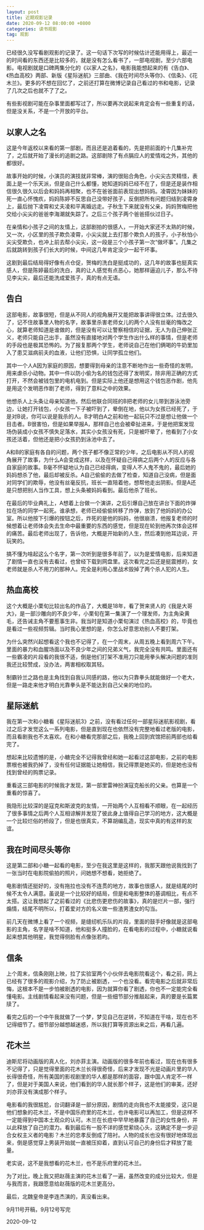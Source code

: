 ```yaml
---
layout: post
title: 近期观影记录
date: 2020-09-12 08:00:00 +0800
categories: 读书观影
tag: 观影
---
```




已经很久没写看剧观影的记录了。这一句话下次写的时候估计还能用得上，最近一的时间看的东西还是比较多的，就是没有怎么看书了，一部电视剧，至少六部电影。电视剧就是口碑两集分化的《以家人之名》，电影我能想起来的有《告白》、《热血高校》两部、新版《星际迷航》三部曲、《我在时间尽头等你》、《信条》、《花木兰》。更多的不想在回忆了，之前还打算在微博记录自己看过的书和电影，记录了几次之后也就不了了之。

有些影视剧可能在杂事里面都写过了，所以要再次说起来肯定会有一些重复的话，但是没关系，不是一个开放的平台。

## 以家人之名

这是今年返校以来看的第一部剧，而且还是追着看的，先是把前面的十几集补完了，之后就开始了漫长的追剧之路。这部剧除了有点膈应人的爱情戏之外，其他的都很好。

故事开始的时候，小演员的演技就非常棒，演的很贴合角色，小尖尖古灵精怪，表面上是一个乐天派，但是自己什么都懂，她知道妈妈已经不在了，但是还是装作相信很久很久以后会和妈妈再相聚，也不在爸爸面前表现出想妈妈。凌霄因为妹妹的死一直心怀愧疚，妈妈陈婷不反思自己没带好孩子，反倒把所有问题归结到凌霄身上，最后抛下凌霄和丈夫凌和平离婚远走。子秋生下来就没有父亲，妈妈贺梅把他交给小尖尖的爸爸李海潮就失踪了。之后三个孩子两个爸爸搭伙过日子。

在亲情和小孩子之间的友情上，这部剧拍的很感人，一开始大家还不太熟的时候，又一次，小区里的孩子欺负凌霄，小尖尖就上去打那个欺负人的孩子，小子秋怕小尖尖受欺负，也冲上前去帮小尖尖，这一段是三个小孩子第一次“做坏事”。几集之后就跳转到孩子们长大的时候，中间这几年肯定没少一起干坏事。

这剧到最后结局得好像有点仓促，贺梅的洗白是挺成功的，这几年的故事也挺真实感人，但是陈婷最后的洗白，真的让人感觉有点恶心，她那样逼迫儿子，那么不待见李尖尖，最后还能洗成爱孩子，真的有点无语。

## 告白

这部电影，故事很短，但是从不同人的视角展开又能把故事讲得很立体。过去很久了，记不住故事里人物的名字，故事里杀害老师女儿的两个人没有丝毫的悔改之心，就算老师知道是谁做的，但是没有可以让警察相信的证据，无人为自己伸张正义，老师只能自己出手，虽然没有直接地对两个学生作出什么样的事情，但是老师的手段也是极其恐怖的。为了报复那两个学生，老师说自己在他们俩喝的牛奶里加入了患艾滋病前夫的血液，让他们恐惧，让同学孤立他们。

其中一个人A因为家庭的原因，想要得到母亲的注意不断地作出一些奇怪的发明，用来虐杀小动物。其中一件以防小偷为名的钱包还得了发明奖，除非用正确的方式打开，不然会被钱包里的电机电到。但是实际上他还是想用这个钱包恶作剧，他先是用这个发明恶作剧了老师，得到了意料之中的效果。

他想杀人上头条让母亲知道他，然后他联合同班的B把老师的女儿带到游泳池旁边，让她打开钱包，小女孩一下子被吓到了，晕倒在地，他以为女孩已经死了，于是对B说，你可以说是我杀的人。B才明白A之前和他一起玩只不过是想让他做一个目击者。B很害怕，但是如果举报A，那样自己也会被牵扯进来，于是他把案发现场伪装成小女孩不慎失足落水，其实小女孩没有死，只是被吓晕了，他看到了小女孩还活着，但他还是把小女孩扔到泳池中去了。

A和B的家庭有各自的问题，两个孩子都不像正常的少年，之后电影从不同人的视角展开了故事，为什么A会变成这样，以及在怀疑自己得病之后两个人的反应与各自家庭的故事。B毫不怀疑地认为自己已经得病，变得人不人鬼不鬼的，最后她的妈妈想杀了他，最后却被反杀。A自己偷偷的去做了检查，知道自己没病，但是面对同学们的欺辱，他没有丝毫反抗，班长一直陪着他，想帮他走出阴影。但是A还是只想把别人当作工具，想上头条被妈妈看到。最后他杀了班长。

在最后的毕业典礼上，A想着上台做一个演讲，之后引爆自己放在讲台下面的炸弹拉在场的同学一起死。谁承想，老师已经偷偷转移了炸弹，放到了他妈妈的办公室。所以他按下引爆的按钮之后，炸死的是他的妈妈，他很崩溃，他报复老师的时候想着让老师体会失去生命中最重要的东西的感觉，但是现在轮到他再次体会这样的痛苦。最后老师出现了，告诉他，大概是开始新的人生，然后凑到他耳边说，开玩笑的。

搞不懂为啥起这么个名字，第一次听到是很多年前了，以为是爱情电影，后来知道了剧情一直也没有去看过，也曾经下载到网盘里。这次看完之后还是挺震撼的，女老师就是杀人不用刀的那种人。完全是利用心里战术毁掉了两个杀人犯的人生。

## 热血高校

这个大概是小栗旬比较出名的作品了，大概是18年，看了贺来贤人的《我是大哥大》，是一部沙雕向的不良少年，小栗旬在第一集演了一个理发师，为主角染黄毛，还告诫主角不要惹事生非。我当时是知道小栗旬演过《热血高校》的，毕竟也是看过一些视频剪辑。当时我心里想的是，你怎么好意思劝别人不要打架。

为什么突然兴起想看这个我也不记得了，在一个周末，从周五晚上看到周六下午。里面的暴力和血腥场面以及不良少年之间的兄弟义气，我完全没有共鸣。里面还有一些霸凌的片段看的我很不适，倒是他们打架不准用刀只能用拳头解决问题的准则我还比较赞成，没办法，两害相权取其轻。

制霸铃兰之路也是主角找到自我认同感的路，他以为只靠拳头就能做好一个老大，但是一路走来他才明白光靠拳头是不能达到自己父亲的地位的。

## 星际迷航

我在第一次和小糖看《星际迷航3》之前，没有看过任何一部星际迷航影视剧，看过之后才发觉这么一系列电影，但是直到现在也依然没有完整地看过老版的电影，而且看剧我也不太喜欢。在和小糖看完那部之后，我晚上回到宾馆把前两部也给看完了。

想起来比较遗憾的是，小糖完全不记得我曾经和她一起看过这部电影，之前的电影票根也被我扔掉了，没有任何证据能让她相信，我记得票是她买的，但是她也没有找到曾经的购票记录。

重看这三部电影的时候我才发现，第一部里雷神扮演寇克船长的父亲。也算是一个重看的惊喜了。

我隐形比较深的是寇克和斯波克的友情，一开始两个人互相看不顺眼，在一起经历了很多事情之后两个人互相谅解并发现了彼此身上值得自己学习的地方，这大概是一个比较烂俗的桥段了，但是也很真实，不算胡编乱造，现实中真的有这样的友谊。

## 我在时间尽头等你

这是第二部和小糖一起看的电影，至少在我这里是这样的，我那天跟他说我找到了一张当时在电影院偷拍的照片，问她想不想看，她拒绝了。

电影剧情还挺好的，没有拖拉也没有不连贯的地方，故事也很感人，就是结尾的时候不太令人满意。虽说是一个比较好的结局，但是和电影整体的基调相比，有点不太搭。这让我想起了之前看过的《比悲伤更悲伤的故事》，真的是烂片一部，强行煽情，结尾不明所以，打着爱对方的名义做一些渣男渣女的勾当。

前几天在微博上看了一个视频，是缝纫机乐队的片段，里面的鼓手好像就是这部电影的主角，名字是啥不知道，他和挺多人撞脸的，在看电影的过程中，小糖就说看起来想其他明星，我觉得侧脸有点像张若昀。

## 信条

上个周末，信条刚刚上映，拉了实验室两个小伙伴去电影院看这个，看之前，网上已经有了很多的观影介绍，为了防止被剧透，一个也没看。看完电影之后就非常后悔，这根本不是一步怕被剧透的电影，因为就算你看了剧透，你也不一定能完全看懂电影。主线剧情看起来没有问题，但是一些细节部分推敲起来，真的要是长篇累牍了。

看完之后的一个中午我就做了一个梦，梦见自己在逆转，不知道在干啥，现在也不记得细节了。细节部分越想越迷惑，所以我打算等资源出来之后，再看几遍。

## 花木兰

迪斯尼将动画版的真人化，刘亦菲主演。动画版的很多年前也看过，现在也有很多不记得了，只是觉得里面的花木兰长得很奇怪，后来才发现不光是动画片里的华人长得很奇怪，所有美国的影视剧里的华人都是那样的面容，跟中国人肯定不一样了，但是对于美国人来说，他们看到的华人就长那个样子，这是他们的审美，还好刘亦菲没有演成那个样子。

电影看的我很尴尬，台词翻译是一部分原因，剧情的走向我也不太能接受，这只是他们想象的花木兰，不是中国乐府里的花木兰，也许电影可以再加工，但是这样不一定能得到中国本土观众的认可。木兰在长痘中早早地暴露了自己的女性身份，并以此释放了自己的潜力。看到最后有一股不详的感觉萦绕心头，这确定不是一步迎合女权主义者的电影？木兰的忠孝反倒成了陪衬。人物的成长也没有很好地体现出来，倒是感觉穿上男装开始就一直被压抑着，直到认可自己的身份后才释放了能量。

老实说，这不是我想看的花木兰，也不是乐府里的花木兰。

为了对比，晚上我又把赵薇主演的花木兰看了一遍，虽然改变的成分比较大，但是与我而言，我跟愿意给赵薇版的花木兰更高分。

最后，北魏皇帝是李连杰演的，真没看出来。

9月11号开稿，9月12号写完

2020-09-12